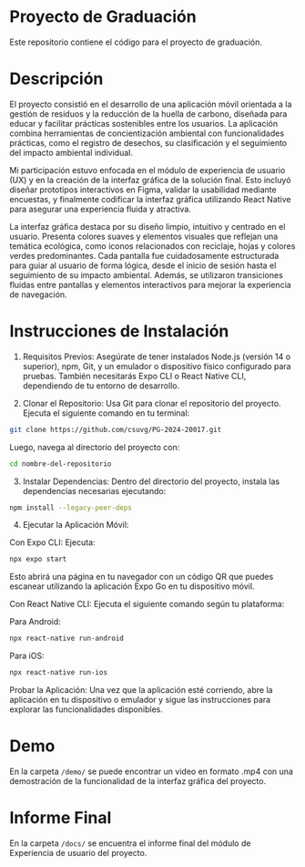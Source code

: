 # Proyecto de Graduación

Este repositorio contiene el código para el proyecto de graduación.

# Descripción

El proyecto consistió en el desarrollo de una aplicación móvil orientada a la gestión de residuos y la reducción de la huella de carbono, diseñada para educar y facilitar prácticas sostenibles entre los usuarios. La aplicación combina herramientas de concientización ambiental con funcionalidades prácticas, como el registro de desechos, su clasificación y el seguimiento del impacto ambiental individual.

Mi participación estuvo enfocada en el módulo de experiencia de usuario (UX) y en la creación de la interfaz gráfica de la solución final. Esto incluyó diseñar prototipos interactivos en Figma, validar la usabilidad mediante encuestas, y finalmente codificar la interfaz gráfica utilizando React Native para asegurar una experiencia fluida y atractiva.

La interfaz gráfica destaca por su diseño limpio, intuitivo y centrado en el usuario. Presenta colores suaves y elementos visuales que reflejan una temática ecológica, como iconos relacionados con reciclaje, hojas y colores verdes predominantes. Cada pantalla fue cuidadosamente estructurada para guiar al usuario de forma lógica, desde el inicio de sesión hasta el seguimiento de su impacto ambiental. Además, se utilizaron transiciones fluidas entre pantallas y elementos interactivos para mejorar la experiencia de navegación.

# Instrucciones de Instalación

1. Requisitos Previos: Asegúrate de tener instalados Node.js (versión 14 o superior), npm, Git, y un emulador o dispositivo físico configurado para pruebas. También necesitarás Expo CLI o React Native CLI, dependiendo de tu entorno de desarrollo.

2. Clonar el Repositorio: Usa Git para clonar el repositorio del proyecto. Ejecuta el siguiente comando en tu terminal:

```bash
git clone https://github.com/csuvg/PG-2024-20017.git
```

Luego, navega al directorio del proyecto con:

```bash
cd nombre-del-repositorio
```

3. Instalar Dependencias: Dentro del directorio del proyecto, instala las dependencias necesarias ejecutando:

```bash
npm install --legacy-peer-deps
```

4. Ejecutar la Aplicación Móvil:

Con Expo CLI: Ejecuta:

```bash
npx expo start
```

Esto abrirá una página en tu navegador con un código QR que puedes escanear utilizando la aplicación Expo Go en tu dispositivo móvil.

Con React Native CLI: Ejecuta el siguiente comando según tu plataforma:

Para Android:
```bash
npx react-native run-android
```

Para iOS:

```bash
npx react-native run-ios
```

Probar la Aplicación: Una vez que la aplicación esté corriendo, abre la aplicación en tu dispositivo o emulador y sigue las instrucciones para explorar las funcionalidades disponibles.

# Demo

En la carpeta `/demo/` se puede encontrar un video en formato .mp4 con una demostración de la funcionalidad de la interfaz gráfica del proyecto.

# Informe Final

En la carpeta `/docs/` se encuentra el informe final del módulo de Experiencia de usuario del proyecto.
